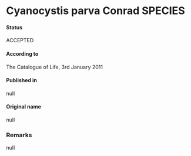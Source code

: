 # Cyanocystis parva Conrad SPECIES

#### Status
ACCEPTED

#### According to
The Catalogue of Life, 3rd January 2011

#### Published in
null

#### Original name
null

### Remarks
null